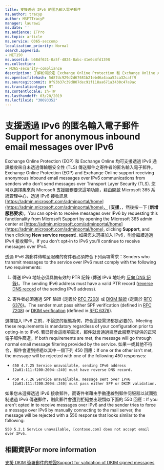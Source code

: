 ```yaml
---
title: 支援透過 IPv6 的匿名輸入電子郵件
ms.author: tracyp
author: MSFTTracyP
manager: laurawi
ms.date: ''
ms.audience: ITPro
ms.topic: article
ms.service: O365-seccomp
localization_priority: Normal
search.appverid:
- MET150
ms.assetid: b68df621-0a5f-4824-8abc-41e0c4fd1398
ms.collection:
- M365-security-compliance
description: 了解如何設定 Exchange Online Protection 和 Exchange Online 來源 IPv6 的匿名郵件的支援。
ms.openlocfilehash: 5d87dc929d2d67681b21eb46a4aaa52ca32caff9
ms.sourcegitcommit: 0f93b37c39d807dec91f118aa671a3430c47a9ac
ms.translationtype: MT
ms.contentlocale: zh-TW
ms.lasthandoff: 03/20/2019
ms.locfileid: "30693352"
---
```

# <a name="support-for-anonymous-inbound-email-messages-over-ipv6"></a><span data-ttu-id="86f01-103">支援透過 IPv6 的匿名輸入電子郵件</span><span class="sxs-lookup"><span data-stu-id="86f01-103">Support for anonymous inbound email messages over IPv6</span></span>

<span data-ttu-id="86f01-104">Exchange Online Protection (EOP) 和 Exchange Online 均可支援透過 IPv6 通訊接收來自未透過傳輸層安全性 (TLS) 傳送郵件之寄件者的匿名輸入電子郵件。</span><span class="sxs-lookup"><span data-stu-id="86f01-104">Exchange Online Protection (EOP) and Exchange Online support receiving anonymous inbound email messages over IPv6 communications from senders who don't send messages over Transport Layer Security (TLS).</span></span> <span data-ttu-id="86f01-105">您可以選擇集來向 Microsoft 支援服務要求這項功能，藉由開啟 Microsoft 365 系統管理中心，透過 IPv6 接收訊息[https://admin.microsoft.com/adminportal/home](https://admin.microsoft.com/adminportal/home)、 [**支援**，，然後按一下 [**新增服務要求**)。</span><span class="sxs-lookup"><span data-stu-id="86f01-105">You can opt-in to receive messages over IPv6 by requesting this functionality from Microsoft Support by opening the Microsoft 365 admin center at [https://admin.microsoft.com/adminportal/home](https://admin.microsoft.com/adminportal/home), clicking **Support**, and then clicking **New service request**).</span></span> <span data-ttu-id="86f01-106">如果您未選擇加入 IPv6，則會繼續透過 IPv4 接收郵件。</span><span class="sxs-lookup"><span data-stu-id="86f01-106">If you don't opt-in to IPv6 you'll continue to receive messages over IPv4.</span></span>
  
<span data-ttu-id="86f01-107">透過 IPv6 將郵件傳輸至服務的寄件者必須符合下列兩項需求：</span><span class="sxs-lookup"><span data-stu-id="86f01-107">Senders who transmit messages to the service over IPv6 must comply with the following two requirements:</span></span>
  
1. <span data-ttu-id="86f01-108">傳送 IPv6 地址必須具備有效的 PTR 記錄 (傳送 IPv6 地址的 [反向 DNS 記錄](https://en.wikipedia.org/wiki/Reverse_DNS_lookup))。</span><span class="sxs-lookup"><span data-stu-id="86f01-108">The sending IPv6 address must have a valid PTR record ([reverse DNS record](https://en.wikipedia.org/wiki/Reverse_DNS_lookup) of the sending IPv6 address).</span></span> 
    
2. <span data-ttu-id="86f01-109">寄件者必須通過 SPF 驗證 (定義於 [RFC 7208](https://tools.ietf.org/html/rfc7208)) 或 [DKIM 驗證](http://dkim.org/) (定義於 [RFC 6376](https://www.rfc-editor.org/rfc/rfc6376.txt))。</span><span class="sxs-lookup"><span data-stu-id="86f01-109">The sender must pass either SPF verification (defined in [RFC 7208](https://tools.ietf.org/html/rfc7208)) or [DKIM verification](http://dkim.org/) (defined in [RFC 6376](https://www.rfc-editor.org/rfc/rfc6376.txt)).</span></span>
    
<span data-ttu-id="86f01-110">選擇加入 IPv6 之前，不論您的組態為何，符合這些需求都是必要的。</span><span class="sxs-lookup"><span data-stu-id="86f01-110">Meeting these requirements is mandatory regardless of your configuration prior to opting-in to IPv6.</span></span> <span data-ttu-id="86f01-111">若已符合這兩項需求，郵件就會通過經歷此服務所提供的正常電子郵件篩選。</span><span class="sxs-lookup"><span data-stu-id="86f01-111">If both requirements are met, the message will go through normal email message filtering provided by the service.</span></span> <span data-ttu-id="86f01-112">如果一或其他不符合，郵件會遭到拒絕以其中一個下列 450 回應：</span><span class="sxs-lookup"><span data-stu-id="86f01-112">If one or the other isn't met, the message will be rejected with one of the following 450 responses:</span></span>
  
-  `450 4.7.25 Service unavailable, sending IPv6 address [2a01:111:f200:2004::240] must have reverse DNS record.`
    
-  `450 4.7.26 Service unavailable, message sent over IPv6 [2a01:111:f200:2004::240] must pass either SPF or DKIM validation.`
    
<span data-ttu-id="86f01-113">如果您未選擇透過 IPv6 接收郵件，而寄件者藉由手動連線到郵件伺服器以試圖強制透過 IPv6 傳送郵件，則此郵件會遭到拒絕並出現類似下面的 550 回應：</span><span class="sxs-lookup"><span data-stu-id="86f01-113">If you aren't opted in to receive messages over IPv6 and the sender tries to force a message over IPv6 by manually connecting to the mail server, the message will be rejected with a 550 response that looks similar to the following:</span></span>
  
 `550 5.2.1 Service unavailable, [contoso.com] does not accept email over IPv6.`
  
## <a name="for-more-information"></a><span data-ttu-id="86f01-114">相關資訊</span><span class="sxs-lookup"><span data-stu-id="86f01-114">For more information</span></span>

[<span data-ttu-id="86f01-115">支援 DKIM 簽署郵件的驗證</span><span class="sxs-lookup"><span data-stu-id="86f01-115">Support for validation of DKIM signed messages</span></span>](support-for-validation-of-dkim-signed-messages.md)
  


